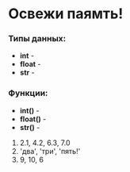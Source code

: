 # Освежи паямть!

### Типы данных:

- **int** -
- **float** -
- **str** -

### Функции:

- **int()** -
- **float()** -
- **str()** -

1) 2.1, 4.2, 6.3, 7.0
2) 'два', 'три', 'пять!'
3) 9, 10, 6

###